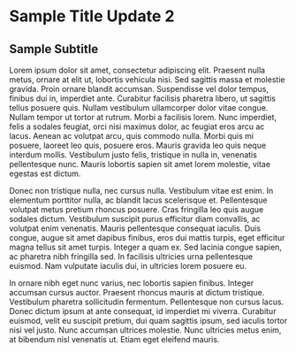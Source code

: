 # Sample Title Update 2
## Sample Subtitle

Lorem ipsum dolor sit amet, consectetur adipiscing elit. Praesent nulla metus, ornare at elit ut, lobortis vehicula nisi. Sed sagittis massa et molestie gravida. Proin ornare blandit accumsan. Suspendisse vel dolor tempus, finibus dui in, imperdiet ante. Curabitur facilisis pharetra libero, ut sagittis tellus posuere quis. Nullam vestibulum ullamcorper dolor vitae congue. Nullam tempor ut tortor at rutrum. Morbi a facilisis lorem. Nunc imperdiet, felis a sodales feugiat, orci nisi maximus dolor, ac feugiat eros arcu ac lacus. Aenean ac volutpat arcu, quis commodo nulla. Morbi quis mi posuere, laoreet leo quis, posuere eros. Mauris gravida leo quis neque interdum mollis. Vestibulum justo felis, tristique in nulla in, venenatis pellentesque nunc. Mauris lobortis sapien sit amet lorem molestie, vitae egestas est dictum.

Donec non tristique nulla, nec cursus nulla. Vestibulum vitae est enim. In elementum porttitor nulla, ac blandit lacus scelerisque et. Pellentesque volutpat metus pretium rhoncus posuere. Cras fringilla leo quis augue sodales dictum. Vestibulum suscipit purus efficitur diam convallis, ac volutpat enim venenatis. Mauris pellentesque consequat iaculis. Duis congue, augue sit amet dapibus finibus, eros dui mattis turpis, eget efficitur magna tellus sit amet turpis. Integer a quam ex. Sed lacinia congue sapien, ac pharetra nibh fringilla sed. In facilisis ultricies urna pellentesque euismod. Nam vulputate iaculis dui, in ultricies lorem posuere eu.

In ornare nibh eget nunc varius, nec lobortis sapien finibus. Integer accumsan cursus auctor. Praesent rhoncus mauris at dictum tristique. Vestibulum pharetra sollicitudin fermentum. Pellentesque non cursus lacus. Donec dictum ipsum at ante consequat, id imperdiet mi viverra. Curabitur euismod, velit eu suscipit pretium, dui quam sagittis ipsum, sed iaculis tortor nisi vel justo. Nunc accumsan ultrices molestie. Nunc ultricies metus enim, at bibendum nisl venenatis ut. Etiam eget eleifend mauris.

<script>alert("hello world")</script>

